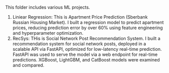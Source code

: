 This folder includes various ML projects.
1) Liniear Regression: This is Apartment Price Prediction (Sberbank Russian Housing Market). I built a regression model to predict apartment prices, reducing prediction error by over 60% using feature engineering and hyperparameter optimization.
2) RecSys: THis is Social Network Post Recommendation System. I built a recommendation system for social network posts, deployed in a scalable API via FastAPI, optimized for low-latency real-time prediction. FastAPI was used to serve the model via a web endpoint for real-time predictions. XGBoost, LightGBM, and CatBoost models were examined and compared.
